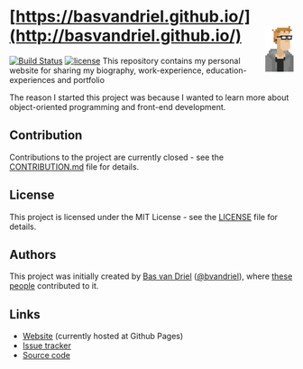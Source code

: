 # [https://basvandriel.github.io/](http://basvandriel.github.io/) <img src="var/public/assets/images/profile-pictures/profile-picture-pixelated.png" height="10%" width="10%" align="right" />
[![Build Status](https://travis-ci.org/basvandriel/WWW.svg?branch=master)](https://travis-ci.org/basvandriel/WWW)
[![license](https://img.shields.io/github/license/basvandriel/WWW.svg)](LICENSE.md)
This repository contains my personal website for sharing my biography, work-experience, education-experiences and portfolio

The reason I started this project was because I wanted to learn more about object-oriented programming and front-end development.

## Contribution
Contributions to the project are currently closed - see the [CONTRIBUTION.md](CONTRIBUTION.md) file for details.

## License
This project is licensed under the MIT License - see the [LICENSE](LICENSE.md) file for details.

## Authors
This project was initially created by [Bas van Driel](https://github.com/basvandriel "GitHub page") ([@bvandriel](https://twitter.com/bvandriel "Twitter page")), where [these people](https://github.com/basvandriel/basvandriel.github.io/graphs/contributors) contributed to it.

## Links
* [Website](http://basvandriel.github.io/) (currently hosted at Github Pages)
* [Issue tracker](https://github.com/basvandriel/basvandriel.nl/issues)
* [Source code](https://github.com/basvandriel/basvandriel.nl)
